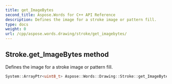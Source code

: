 ```yaml
---
title: get_ImageBytes
second_title: Aspose.Words for C++ API Reference
description: Defines the image for a stroke image or pattern fill. 
type: docs
weight: 0
url: /cpp/aspose.words.drawing/stroke/get_imagebytes/
---
```

## Stroke.get_ImageBytes method


Defines the image for a stroke image or pattern fill.

```cpp
System::ArrayPtr<uint8_t> Aspose::Words::Drawing::Stroke::get_ImageBytes()
```

